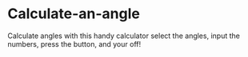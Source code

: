 # Calculate-an-angle
Calculate angles with this handy calculator
select the angles, input the numbers, press the button, and your off!
